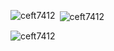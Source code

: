 <p><img align="left" src="https://github-readme-stats.vercel.app/api/top-langs?username=ceft7412&show_icons=true&locale=en&layout=compact" alt="ceft7412" /></p>

<p>&nbsp;<img align="center" src="https://github-readme-stats.vercel.app/api?username=ceft7412&show_icons=true&locale=en" alt="ceft7412" /></p>

<p><img align="center" src="https://github-readme-streak-stats.herokuapp.com/?user=ceft7412&" alt="ceft7412" /></p>

